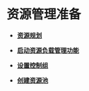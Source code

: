 # 资源管理准备<a name="ZH-CN_TOPIC_0000001193874453"></a>

-   **[资源规划](资源规划.md)**

-   **[启动资源负载管理功能](启动资源负载管理功能.md)**

-   **[设置控制组](设置控制组.md)**

-   **[创建资源池](创建资源池.md)**
